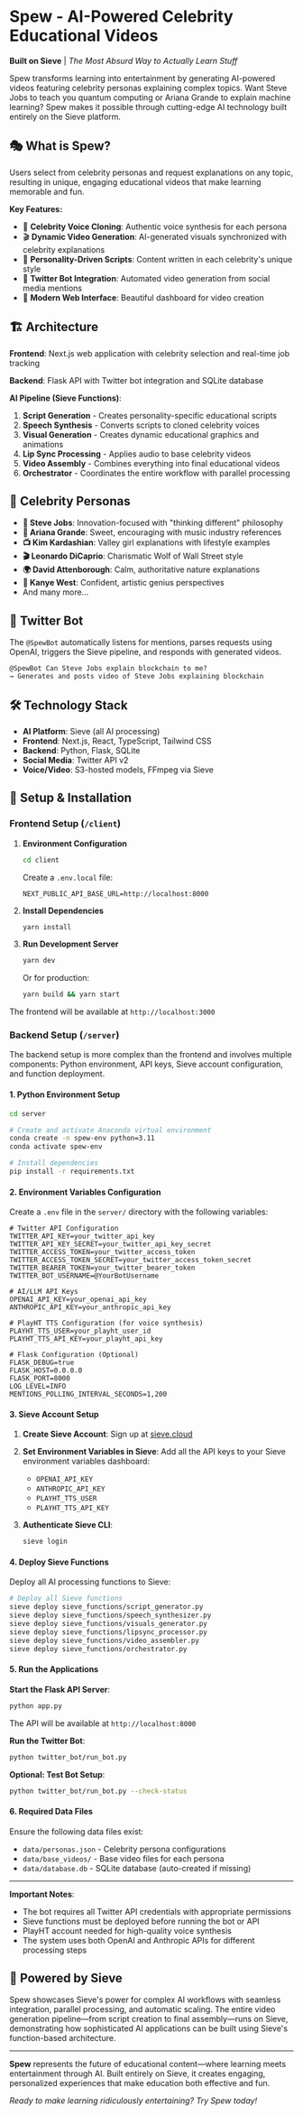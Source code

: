 # Spew - AI-Powered Celebrity Educational Videos

**Built on Sieve** | _The Most Absurd Way to Actually Learn Stuff_

Spew transforms learning into entertainment by generating AI-powered videos featuring celebrity personas explaining complex topics. Want Steve Jobs to teach you quantum computing or Ariana Grande to explain machine learning? Spew makes it possible through cutting-edge AI technology built entirely on the Sieve platform.

## 🎭 What is Spew?

Users select from celebrity personas and request explanations on any topic, resulting in unique, engaging educational videos that make learning memorable and fun.

**Key Features:**

- 🎤 **Celebrity Voice Cloning**: Authentic voice synthesis for each persona
- 🎬 **Dynamic Video Generation**: AI-generated visuals synchronized with celebrity explanations
- 🤖 **Personality-Driven Scripts**: Content written in each celebrity's unique style
- 📱 **Twitter Bot Integration**: Automated video generation from social media mentions
- 🎨 **Modern Web Interface**: Beautiful dashboard for video creation

## 🏗️ Architecture

**Frontend**: Next.js web application with celebrity selection and real-time job tracking

**Backend**: Flask API with Twitter bot integration and SQLite database

**AI Pipeline (Sieve Functions)**:

1. **Script Generation** - Creates personality-specific educational scripts
2. **Speech Synthesis** - Converts scripts to cloned celebrity voices
3. **Visual Generation** - Creates dynamic educational graphics and animations
4. **Lip Sync Processing** - Applies audio to base celebrity videos
5. **Video Assembly** - Combines everything into final educational videos
6. **Orchestrator** - Coordinates the entire workflow with parallel processing

## 🎯 Celebrity Personas

- **🍎 Steve Jobs**: Innovation-focused with "thinking different" philosophy
- **🎵 Ariana Grande**: Sweet, encouraging with music industry references
- **📺 Kim Kardashian**: Valley girl explanations with lifestyle examples
- **🎬 Leonardo DiCaprio**: Charismatic Wolf of Wall Street style
- **🌍 David Attenborough**: Calm, authoritative nature explanations
- **🎤 Kanye West**: Confident, artistic genius perspectives
- And many more...

## 🤖 Twitter Bot

The `@SpewBot` automatically listens for mentions, parses requests using OpenAI, triggers the Sieve pipeline, and responds with generated videos.

```
@SpewBot Can Steve Jobs explain blockchain to me?
→ Generates and posts video of Steve Jobs explaining blockchain
```

## 🛠️ Technology Stack

- **AI Platform**: Sieve (all AI processing)
- **Frontend**: Next.js, React, TypeScript, Tailwind CSS
- **Backend**: Python, Flask, SQLite
- **Social Media**: Twitter API v2
- **Voice/Video**: S3-hosted models, FFmpeg via Sieve

## 🚀 Setup & Installation

### Frontend Setup (`/client`)

1. **Environment Configuration**

   ```bash
   cd client
   ```

   Create a `.env.local` file:

   ```env
   NEXT_PUBLIC_API_BASE_URL=http://localhost:8000
   ```

2. **Install Dependencies**

   ```bash
   yarn install
   ```

3. **Run Development Server**
   ```bash
   yarn dev
   ```
   Or for production:
   ```bash
   yarn build && yarn start
   ```

The frontend will be available at `http://localhost:3000`

### Backend Setup (`/server`)

The backend setup is more complex than the frontend and involves multiple components: Python environment, API keys, Sieve account configuration, and function deployment.

#### 1. **Python Environment Setup**

```bash
cd server

# Create and activate Anaconda virtual environment
conda create -n spew-env python=3.11
conda activate spew-env

# Install dependencies
pip install -r requirements.txt
```

#### 2. **Environment Variables Configuration**

Create a `.env` file in the `server/` directory with the following variables:

```env
# Twitter API Configuration
TWITTER_API_KEY=your_twitter_api_key
TWITTER_API_KEY_SECRET=your_twitter_api_key_secret
TWITTER_ACCESS_TOKEN=your_twitter_access_token
TWITTER_ACCESS_TOKEN_SECRET=your_twitter_access_token_secret
TWITTER_BEARER_TOKEN=your_twitter_bearer_token
TWITTER_BOT_USERNAME=@YourBotUsername

# AI/LLM API Keys
OPENAI_API_KEY=your_openai_api_key
ANTHROPIC_API_KEY=your_anthropic_api_key

# PlayHT TTS Configuration (for voice synthesis)
PLAYHT_TTS_USER=your_playht_user_id
PLAYHT_TTS_API_KEY=your_playht_api_key

# Flask Configuration (Optional)
FLASK_DEBUG=true
FLASK_HOST=0.0.0.0
FLASK_PORT=8000
LOG_LEVEL=INFO
MENTIONS_POLLING_INTERVAL_SECONDS=1,200
```

#### 3. **Sieve Account Setup**

1. **Create Sieve Account**: Sign up at [sieve.cloud](https://sieve.cloud)

2. **Set Environment Variables in Sieve**:
   Add all the API keys to your Sieve environment variables dashboard:

   - `OPENAI_API_KEY`
   - `ANTHROPIC_API_KEY`
   - `PLAYHT_TTS_USER`
   - `PLAYHT_TTS_API_KEY`

3. **Authenticate Sieve CLI**:
   ```bash
   sieve login
   ```

#### 4. **Deploy Sieve Functions**

Deploy all AI processing functions to Sieve:

```bash
# Deploy all Sieve functions
sieve deploy sieve_functions/script_generator.py
sieve deploy sieve_functions/speech_synthesizer.py
sieve deploy sieve_functions/visuals_generator.py
sieve deploy sieve_functions/lipsync_processor.py
sieve deploy sieve_functions/video_assembler.py
sieve deploy sieve_functions/orchestrator.py
```

#### 5. **Run the Applications**

**Start the Flask API Server**:

```bash
python app.py
```

The API will be available at `http://localhost:8000`

**Run the Twitter Bot**:

```bash
python twitter_bot/run_bot.py
```

**Optional: Test Bot Setup**:

```bash
python twitter_bot/run_bot.py --check-status
```

#### 6. **Required Data Files**

Ensure the following data files exist:

- `data/personas.json` - Celebrity persona configurations
- `data/base_videos/` - Base video files for each persona
- `data/database.db` - SQLite database (auto-created if missing)

---

**Important Notes**:

- The bot requires all Twitter API credentials with appropriate permissions
- Sieve functions must be deployed before running the bot or API
- PlayHT account needed for high-quality voice synthesis
- The system uses both OpenAI and Anthropic APIs for different processing steps

## 🚀 Powered by Sieve

Spew showcases Sieve's power for complex AI workflows with seamless integration, parallel processing, and automatic scaling. The entire video generation pipeline—from script creation to final assembly—runs on Sieve, demonstrating how sophisticated AI applications can be built using Sieve's function-based architecture.

---

**Spew** represents the future of educational content—where learning meets entertainment through AI. Built entirely on Sieve, it creates engaging, personalized experiences that make education both effective and fun.

_Ready to make learning ridiculously entertaining? Try Spew today!_
